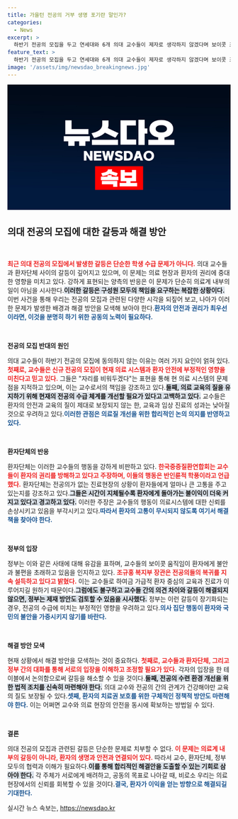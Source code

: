 ```yaml
---
title: 가을턴 전공의 거부 생명 포기란 말인가?
categories:
  - News
excerpt: >
  하반기 전공의 모집을 두고 연세대와 6개 의대 교수들이 제자로 생각하지 않겠다며 보이콧 조짐을 보이자 환자단체가 강력 반발했다. 정부도 유감을 표하며 제재 가능성을 시사하고, 의료개혁 속도를 높이겠다고 밝혔다.
feature_text: >
  하반기 전공의 모집을 두고 연세대와 6개 의대 교수들이 제자로 생각하지 않겠다며 보이콧 조짐을 보이자 환자단체가 강력 반발했다. 정부도 유감을 표하며 제재 가능성을 시사하고, 의료개혁 속도를 높이겠다고 밝혔다.
image: '/assets/img/newsdao_breakingnews.jpg'
---
```


<p><img src="/assets/img/newsdao_breakingnews.jpg" alt="bookingtag 속보" /></p>

<h2 data-ke-size="size26">의대 전공의 모집에 대한 갈등과 해결 방안</h2> 

<p data-ke-size="size16">&nbsp;</p> 

<p><b><span style="color: #ee2323;">최근 의대 전공의 모집에서 발생한 갈등은 단순한 학생 수급 문제가 아니다.</span></b> 의대 교수들과 환자단체 사이의 갈등이 깊어지고 있으며, 이 문제는 의료 현장과 환자의 권리에 중대한 영향을 미치고 있다. 강하게 표현되는 양측의 반응은 이 문제가 단순히 의료계 내부의 일이 아님을 시사한다.<b><span style="background-color: #21538527;">이러한 갈등은 구성원 모두의 책임을 요구하는 복잡한 상황이다.</span></b> 이번 사건을 통해 우리는 전공의 모집과 관련된 다양한 시각을 되짚어 보고, 나아가 이러한 문제가 발생한 배경과 해결 방안을 모색해 보아야 한다.<b><span style="color: #1a5490;">환자의 안전과 권리가 최우선이라면, 이것을 분명히 하기 위한 공동의 노력이 필요하다.</span></b> </p>

<p data-ke-size="size16">&nbsp;</p> 

<p><b>전공의 모집 반대의 원인</b> </p>

<p>의대 교수들이 하반기 전공의 모집에 동의하지 않는 이유는 여러 가지 요인이 얽혀 있다. <b><span style="color: #ee2323;">첫째로, 교수들은 신규 전공의 모집이 현재 의료 시스템과 환자 안전에 부정적인 영향을 미친다고 믿고 있다.</span></b> 그들은 "자리를 비워두겠다"는 표현을 통해 현 의료 시스템의 문제점을 지적하고 있으며, 이는 교수로서의 책임을 강조하고 있다.<b><span style="background-color: #21538527;">둘째, 의료 교육의 질을 유지하기 위해 현재의 전공의 수급 체계를 개선할 필요가 있다고 고백하고 있다.</span></b> 교수들은 환자의 안전과 교육의 질이 제대로 보장되지 않는 한, 교육과 임상 진료의 성과는 낮아질 것으로 우려하고 있다.<b><span style="color: #1a5490;">이러한 관점은 의료질 개선을 위한 합리적인 논의 의지를 반영하고 있다.</span></b> </p>

<p data-ke-size="size16">&nbsp;</p> 

<p><b>환자단체의 반응</b> </p>

<p>환자단체는 이러한 교수들의 행동을 강하게 비판하고 있다. <b><span style="color: #ee2323;">한국중증질환연합회는 교수들이 환자의 권리를 방해하고 있다고 주장하며, 이들의 행동은 반인륜적 학풍이라고 언급했다.</span></b> 환자단체는 전공의가 없는 진료현장의 상황이 환자들에게 얼마나 큰 고통을 주고 있는지를 강조하고 있다.<b><span style="background-color: #21538527;">그들은 시간이 지체될수록 환자에게 돌아가는 불이익이 더욱 커지고 있다고 경고하고 있다.</span></b> 이러한 주장은 교수들의 행동이 의료시스템에 대한 신뢰를 손상시키고 있음을 부각시키고 있다.<b><span style="color: #1a5490;">따라서 환자의 고통이 무시되지 않도록 여기서 해결책을 찾아야 한다.</span></b> </p>

<p data-ke-size="size16">&nbsp;</p> 

<p><b>정부의 입장</b> </p>

<p>정부는 이와 같은 사태에 대해 유감을 표하며, 교수들의 보이콧 움직임이 환자에게 불안과 불편을 초래하고 있음을 인지하고 있다. <b><span style="color: #ee2323;">조규홍 복지부 장관은 전공의들의 복귀를 지속 설득하고 있다고 밝혔다.</span></b> 이는 교수들로 하여금 가급적 환자 중심의 교육과 진료가 이루어지길 원하기 때문이다.<b><span style="background-color: #21538527;">그럼에도 불구하고 교수들 간의 의견 차이와 갈등이 해결되지 않으면, 정부는 제재 방안도 검토할 수 있음을 시사했다.</span></b> 정부는 이런 갈등이 장기화되는 경우, 전공의 수급에 미치는 부정적인 영향을 우려하고 있다.<b><span style="color: #1a5490;">의사 집단 행동이 환자와 국민의 불안을 가중시키지 않기를 바란다.</span></b> </p>

<p data-ke-size="size16">&nbsp;</p> 

<p><b>해결 방안 모색</b> </p>

<p>현재 상황에서 해결 방안을 모색하는 것이 중요하다. <b><span style="color: #ee2323;">첫째로, 교수들과 환자단체, 그리고 정부 간의 대화를 통해 서로의 입장을 이해하고 조정할 필요가 있다.</span></b> 각자의 입장을 한 테이블에서 논의함으로써 갈등을 해소할 수 있을 것이다.<b><span style="background-color: #21538527;">둘째, 전공의 수련 환경 개선을 위한 법적 조치를 신속히 마련해야 한다.</span></b> 의대 교수와 전공의 간의 관계가 건강해야만 교육의 질도 보장될 수 있다.<b><span style="color: #1a5490;">셋째, 환자의 치료권 보호를 위한 구체적인 정책적 방안도 마련해야 한다.</span></b> 이는 어쩌면 교수와 의료 현장의 안전을 동시에 확보하는 방법일 수 있다. </p>

<p data-ke-size="size16">&nbsp;</p> 

<p><b>결론</b> </p>

<p>의대 전공의 모집과 관련된 갈등은 단순한 문제로 치부할 수 없다. <b><span style="color: #ee2323;">이 문제는 의료계 내부의 갈등이 아니라, 환자의 생명과 안전과 연결되어 있다.</span></b> 따라서 교수, 환자단체, 정부 모두의 협력과 이해가 필요하다.<b><span style="background-color: #21538527;">이를 통해 합리적인 해결안을 도출할 수 있는 기회로 삼아야 한다.</span></b> 각 주체가 서로에게 배려하고, 공동의 목표로 나아갈 때, 비로소 우리는 의료현장에서의 신뢰를 회복할 수 있을 것이다.<b><span style="color: #1a5490;">결국, 환자가 이익을 얻는 방향으로 해결되길 기대한다.</span></b></p>
실시간 뉴스 속보는, <a href="https://newsdao.kr" rel="dofollow">https://newsdao.kr</a>


